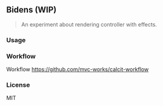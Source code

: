 
Bidens (WIP)
----

> An experiment about rendering controller with effects.

### Usage

### Workflow

Workflow https://github.com/mvc-works/calcit-workflow

### License

MIT
